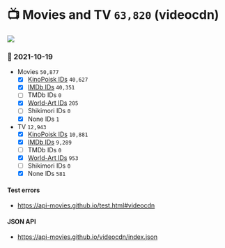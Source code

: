 # :tv: Movies and TV `63,820` (videocdn)

<a href="https://API-Movies.github.io"><img src="https://API-Movies.github.io/banner.png?cache"></a>

### :date: 2021-10-19
- Movies `50,877`
  - [x] <a href="https://API-Movies.github.io/videocdn/movie_kinopoisk_ids.json">KinoPoisk IDs</a> `40,627`
  - [x] <a href="https://API-Movies.github.io/videocdn/movie_imdb_ids.json">IMDb IDs</a> `40,351`
  - [ ] TMDb IDs `0`
  - [x] <a href="https://API-Movies.github.io/videocdn/movie_world_art_ids.json">World-Art IDs</a> `205`
  - [ ] Shikimori IDs `0`
  - [x] None IDs `1`
- TV `12,943`
  - [x] <a href="https://API-Movies.github.io/videocdn/tv_kinopoisk_ids.json">KinoPoisk IDs</a> `10,881`
  - [x] <a href="https://API-Movies.github.io/videocdn/tv_imdb_ids.json">IMDb IDs</a> `9,289`
  - [ ] TMDb IDs `0`
  - [x] <a href="https://API-Movies.github.io/videocdn/tv_world_art_ids.json">World-Art IDs</a> `953`
  - [ ] Shikimori IDs `0`
  - [x] None IDs `581`
#### Test errors
- <a href='https://api-movies.github.io/test.html#videocdn'>https://api-movies.github.io/test.html#videocdn</a>
#### JSON API
- <a href='https://api-movies.github.io/videocdn/index.json'>https://api-movies.github.io/videocdn/index.json</a>

